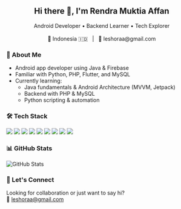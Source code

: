 <h2 align="center">Hi there 👋, I'm Rendra Muktia Affan</h2>
<p align="center">
  Android Developer • Backend Learner • Tech Explorer  
  <br><br>
  📍 Indonesia 🇮🇩 &nbsp; | &nbsp; 📧 leshoraa@gmail.com
</p>

### 💼 About Me
- Android app developer using Java & Firebase
- Familiar with Python, PHP, Flutter, and MySQL
- Currently learning:
  - Java fundamentals & Android Architecture (MVVM, Jetpack)
  - Backend with PHP & MySQL
  - Python scripting & automation

### 🛠 Tech Stack
<p>
  <img src="https://img.shields.io/badge/Java-007396?style=flat-square&logo=java&logoColor=white"/>
  <img src="https://img.shields.io/badge/Android-3DDC84?style=flat-square&logo=android&logoColor=white"/>
  <img src="https://img.shields.io/badge/Firebase-FFCA28?style=flat-square&logo=firebase&logoColor=black"/>
  <img src="https://img.shields.io/badge/Python-3776AB?style=flat-square&logo=python&logoColor=white"/>
  <img src="https://img.shields.io/badge/PHP-777BB4?style=flat-square&logo=php&logoColor=white"/>
  <img src="https://img.shields.io/badge/MySQL-4479A1?style=flat-square&logo=mysql&logoColor=white"/>
  <img src="https://img.shields.io/badge/Flutter-02569B?style=flat-square&logo=flutter&logoColor=white"/>
  <img src="https://img.shields.io/badge/XML-00599C?style=flat-square&logo=xml&logoColor=white"/>
  <img src="https://img.shields.io/badge/C++-00599C?style=flat-square&logo=cplusplus&logoColor=white"/>
</p>

### 📊 GitHub Stats
<p>
  <img src="https://camo.githubusercontent.com/35cc2a2c51a48c50409465cfd216422b8caec98461b06afa2cd588814116f22b/68747470733a2f2f6769746875622d726561646d652d73746174732e76657263656c2e6170702f6170693f757365726e616d653d4c6573686f7261612673686f775f69636f6e733d74727565267468656d653d746f6b796f6e69676874" alt="GitHub Stats"/>
</p>

### 🤝 Let's Connect
Looking for collaboration or just want to say hi?  
📧 [leshoraa@gmail.com](mailto:leshoraa@gmail.com)
